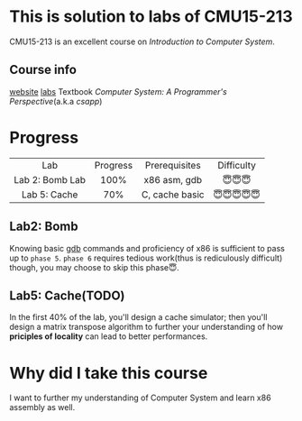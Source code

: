 # This is solution to labs of CMU15-213
CMU15-213 is an excellent course on *Introduction to Computer System*.  
## Course info
[website](http://csapp.cs.cmu.edu/)
[labs](http://csapp.cs.cmu.edu/3e/labs.html)
Textbook *Computer System: A Programmer's Perspective*(a.k.a *csapp*)

# Progress
<table style="text-align:center">
  <tr>
    <td>Lab</td>
    <td> Progress </td>
    <td> Prerequisites</td>
    <td> Difficulty </td>
  </tr>
  <tr>
    <td>Lab 2: Bomb Lab</td>
    <td> 100% </td>
    <td> x86 asm, gdb </td>
    <td> 😇😇😇 </td>
  </tr>
  <tr>
    <td>Lab 5: Cache</td>
    <td> 70% </td>
    <td> C, cache basic </td>
    <td> 😇😇😇😇😇</td>
  </tr>
</table>

## Lab2: Bomb
Knowing basic [gdb](https://www.sourceware.org/gdb/) commands and proficiency of x86 is sufficient to pass up to `phase 5`.
`phase 6` requires tedious work(thus is rediculously difficult) though, you may choose to skip this phase😇.

## Lab5: Cache(TODO)
In the first 40% of the lab, you'll design a cache simulator; then you'll design a matrix transpose algorithm to further your
understanding of how **priciples of locality** can lead to better performances.

# Why did I take this course
I want to further my understanding of Computer System and learn x86 assembly as well.